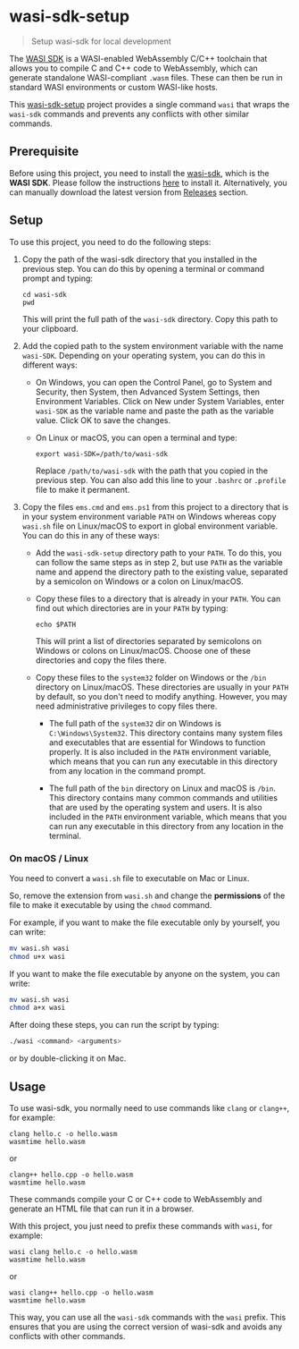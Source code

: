 # wasi-sdk-setup

> Setup wasi-sdk for local development

The [WASI SDK](https://github.com/WebAssembly/wasi-sdk) is a WASI-enabled WebAssembly C/C++ toolchain that allows you to compile C and C++ code to WebAssembly, which can generate standalone WASI-compliant `.wasm` files. These can then be run in standard WASI environments or custom WASI-like hosts.

This [wasi-sdk-setup](https://github.com/isurfer21/wasi-sdk-setup) project provides a single command `wasi` that wraps the `wasi-sdk` commands and prevents any conflicts with other similar commands.

## Prerequisite
Before using this project, you need to install the [wasi-sdk](https://github.com/WebAssembly/wasi-sdk), which is the **WASI SDK**. Please follow the instructions [here](https://github.com/WebAssembly/wasi-sdk#install) to install it. Alternatively, you can manually download the latest version from [Releases](https://github.com/WebAssembly/wasi-sdk/releases) section.

## Setup
To use this project, you need to do the following steps:

1. Copy the path of the wasi-sdk directory that you installed in the previous step. You can do this by opening a terminal or command prompt and typing:

   ```
   cd wasi-sdk
   pwd
   ```

   This will print the full path of the `wasi-sdk` directory. Copy this path to your clipboard.

2. Add the copied path to the system environment variable with the name `wasi-SDK`. Depending on your operating system, you can do this in different ways:

   - On Windows, you can open the Control Panel, go to System and Security, then System, then Advanced System Settings, then Environment Variables. Click on New under System Variables, enter `wasi-SDK` as the variable name and paste the path as the variable value. Click OK to save the changes.

   - On Linux or macOS, you can open a terminal and type:

      ```
      export wasi-SDK=/path/to/wasi-sdk
      ```

      Replace `/path/to/wasi-sdk` with the path that you copied in the previous step. You can also add this line to your `.bashrc` or `.profile` file to make it permanent.

3. Copy the files `ems.cmd` and `ems.ps1` from this project to a directory that is in your system environment variable `PATH` on Windows whereas copy `wasi.sh` file on Linux/macOS to export in global environment variable. You can do this in any of these ways:

   - Add the `wasi-sdk-setup` directory path to your `PATH`. To do this, you can follow the same steps as in step 2, but use `PATH` as the variable name and append the directory path to the existing value, separated by a semicolon on Windows or a colon on Linux/macOS.

   - Copy these files to a directory that is already in your `PATH`. You can find out which directories are in your `PATH` by typing:

      ```
      echo $PATH
      ```

      This will print a list of directories separated by semicolons on Windows or colons on Linux/macOS. Choose one of these directories and copy the files there.

   - Copy these files to the `system32` folder on Windows or the `/bin` directory on Linux/macOS. These directories are usually in your `PATH` by default, so you don't need to modify anything. However, you may need administrative privileges to copy files there.

      - The full path of the `system32` dir on Windows is `C:\Windows\System32`. This directory contains many system files and executables that are essential for Windows to function properly. It is also included in the `PATH` environment variable, which means that you can run any executable in this directory from any location in the command prompt.

      - The full path of the `bin` directory on Linux and macOS is `/bin`. This directory contains many common commands and utilities that are used by the operating system and users. It is also included in the `PATH` environment variable, which means that you can run any executable in this directory from any location in the terminal.

###  On macOS / Linux

You need to convert a `wasi.sh` file to executable on Mac or Linux. 

So, remove the extension from `wasi.sh` and change the **permissions** of the file to make it executable by using the `chmod` command. 

For example, if you want to make the file executable only by yourself, you can write:

```bash
mv wasi.sh wasi
chmod u+x wasi
```

If you want to make the file executable by anyone on the system, you can write:

```bash
mv wasi.sh wasi
chmod a+x wasi
```

After doing these steps, you can run the script by typing:

```bash
./wasi <command> <arguments>
```

or by double-clicking it on Mac.

## Usage
To use wasi-sdk, you normally need to use commands like `clang` or `clang++`, for example:

```
clang hello.c -o hello.wasm
wasmtime hello.wasm
``` 

or 

```
clang++ hello.cpp -o hello.wasm
wasmtime hello.wasm
```

These commands compile your C or C++ code to WebAssembly and generate an HTML file that can run it in a browser.

With this project, you just need to prefix these commands with `wasi`, for example:

```
wasi clang hello.c -o hello.wasm
wasmtime hello.wasm
``` 

or 

```
wasi clang++ hello.cpp -o hello.wasm
wasmtime hello.wasm
```

This way, you can use all the `wasi-sdk` commands with the `wasi` prefix. This ensures that you are using the correct version of wasi-sdk and avoids any conflicts with other commands.
